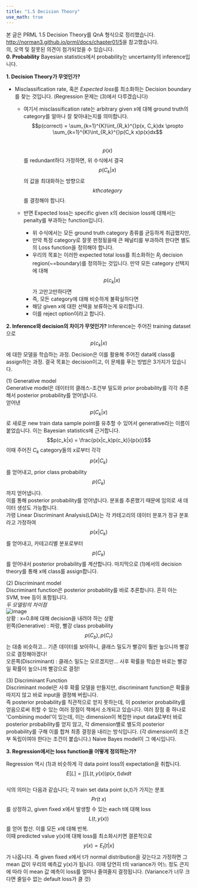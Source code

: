 ```yaml
---
title: "1.5 Decision Theory"
use_math: true
---
```


본 글은 PRML 1.5 Decision Theory를 QnA 형식으로 정리했습니다.  
<http://norman3.github.io/prml/docs/chapter01/5>을 참고했습니다.  
의, 오역 및 잘못된 의견이 첨가되었을 수 있습니다.  
**0. Probability**
Bayesian statistics에서 probability는 uncertainty의 inference입니다.

**1. Decision Theory가 무엇인가?** 
- Misclassification rate, 혹은 *Expected loss*를 최소화하는 Decision boundary를 찾는 것입니다. (Regression 문제는 (3)에서 다루겠습니다)
  - 여기서 misclassification rate는 arbitrary given x에 대해 ground truth의 category를 얼마나 잘 찾아내는지를 의미합니다. 
  $$p(correct) = \sum_{k=1}^{K}\int_{R_k}^{}p(x, C_k)dx  \propto \sum_{k=1}^{K}\int_{R_k}^{}p(C_k
  x)p(x)dx$$    
  $$p(x)$$를 redundant하다 가정하면, 위 수식에서 결국 $$p(C_k|x)$$ 의 값을 최대화하는 방향으로 $$kth category$$를 결정해야 합니다. 
  
  - 반면 Expected loss는 specific given x의 decision loss에 대해서는 penalty를 부과하는 function입니다.
    - 위 수식에서는 모든 ground truth category 종류를 균등하게 취급했지만,
    - 만약 특정 category로 잘못 판정됬을때 큰 페널티를 부과하려 한다면 별도의 Loss function을 정의해야 합니다.
    - 우리의 목표는 이러한 expected total loss를 최소화하는 $R_j$ decision region(~=boundary)를 정의하는 것입니다.
  만약 모든 category 선택지에 대해 $$p(c_k|x)$$가 고만고만하다면
    - 즉, 모든 category에 대해 비슷하게 불확실하다면
    - 해당 given x에 대한 선택을 보류하는게 유리합니다.
    - 이를 reject option이라고 합니다.
    
**2. Inference와 decision의 차이가 무엇인가?**
Inference는 주어진 training dataset으로 $$p(c_k|x)$$에 대한 모델을 학습하는 과정. Decision은 이를 활용해 주어진 data에 class를 assign하는 과정.  결국 목표는 decision이고, 이 문제를 푸는 방법은 3가지가 있습니다.
  
  (1) Generative model  
  Generative model은 데이터의 클래스-조건부 밀도와 prior probability를 각각 추론해서 posterior probability를 얻어냅니다.  
  얻어낸 $$p(C_k|x)$$로 새로운 new train data sample point를 유추할 수 있어서 generative라는 이름이 붙었습니다. 이는 Bayesian statistics에 근거합니다.  
  $$p(c_k|x) = \frac{p(x|c_k)p(c_k)}{p(x)}$$
  이때 주어진 $C_k$ category들의 x로부터 각각 $$p(x|C_k)$$를 얻어내고, prior class probability $$p(C_k)$$까지 얻어냅니다.  
  이를 통해 posterior probability를 얻어냅니다. 분포를 추론했기 때문에 임의로 새 데이터 생성도 가능합니다.  
  가령 Linear Discriminant Analysis(LDA)는 각 카테고리의 데이터 분포가 정규 분포라고 가정하여 $$p(x|C_k)$$를 얻어내고, 카테고리별 분포로부터 $$p(C_k)$$를 얻어내서 posterior probability를 계산합니다. 마지막으로 (1)에서의 decision theory를 통해 x에 class를 assign합니다.  
   
  (2) Discriminant model  
  Discriminant function은 posterior probability를 바로 추론합니다. 흔히 아는 SVM, tree 등이 포함됩니다.   
  *두 모델링의 차이점*  
  ![image](https://user-images.githubusercontent.com/46081019/50903547-6f1c0000-1461-11e9-81cd-8eed62e6ab3a.png)    
  상황 : x=0.8에 대해 decision을 내려야 하는 상황  
  왼쪽(Generative) : 파랑, 빨강 class probability $$p(C_b), p(C_r)$$는 대충 비슷하고... 기존 데이터를 보아하니, 클래스 밀도가 빨강이 훨씬 높으니까 빨강으로 결정해야겠다!   
  오른쪽(Discriminant) : 클래스 밀도는 모르겠지만... 사후 확률을 학습한 바로는 빨강일 확률이 높으니까 빨강으로 결정!   
  
  (3) Discriminant Function  
  Discriminant model은 사후 확률 모델을 만들지만, discriminant function은 확률을 따지지 않고 바로 input을 결정해 버립니다.    
  즉 posterior probability를 직관적으로 얻지 못하는데, 이 posterior probability를 얻음으로써 취할 수 있는 여러 장점이 책에서 소개되고 있습니다. 여러 장점 중 하나로 'Combining model'이 있는데, 이는 dimension이 복잡한 input data로부터 바로 posterior probability를 얻지 않고, 각 dimension별로 별도의 posterior probability를 구해 이를 합쳐 최종 결정을 내리는 방식입니다. (각 dimension이 조건부 독립이여야 한다는 조건이 붙습니다.) Naive Bayes model이 그 예시입니다.    
  
**3. Regression에서는 loss function을 어떻게 정의하는가?**  

Regression 역시 (1)과 비슷하게 각 data point loss의 expectation을 취합니다.  
$$E[L] = \int_{}^{} \int_{}^{}L(t,y(x))p(x,t)dxdt$$  
식의 의미는 다음과 같습니다; 각 train set data point (x,t)가 가지는 분포 $$Pr(t~x)$$를 상정하고, given fixed x에서 발생할 수 있는 each t에 대해 loss $$L(t,y(x))$$를 얻어 합산. 이를 모든 x에 대해 반복.  
이때 predicted value y(x)에 대해 loss를 최소화시키면 결론적으로 $$y(x) = E_t[t|x]$$가 나옵니다. 즉 given fixed x에서 t가 normal distribution을 갖는다고 가정하면 그 mean 값이 우리의 예측값 y(x)가 됩니다. 이때 당연히 t의 variance가 어느 정도 큰지에 따라 이 mean 값 예측이 loss를 얼마나 줄여줄지 결정됩니다. (Variance가 너무 크다면 줄일수 없는 default loss가 클 것)

    
    
    
    
    
    
    
    
    
    
